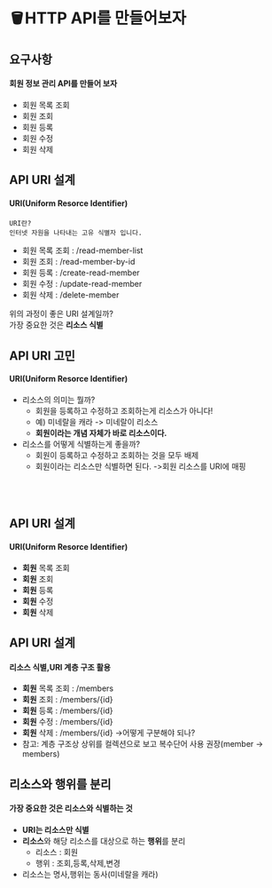 # 🪣HTTP API를 만들어보자

## 요구사항
#### 회원 정보 관리 API를 만들어 보자
- 회원 목록 조회
- 회원 조회
- 회원 등록
- 회원 수정
- 회원 삭제

## API URI 설계
#### URI(Uniform Resorce Identifier)
```
URI란? 
인터넷 자원을 나타내는 고유 식별자 입니다.
```
- 회원 목록 조회 : /read-member-list
- 회원 조회 : /read-member-by-id
- 회원 등록 : /create-read-member
- 회원 수정 : /update-read-member
- 회원 삭제 : /delete-member

위의 과정이 좋은 URI 설계일까?  
가장 중요한 것은 **리소스 식별**

## API URI 고민
#### URI(Uniform Resorce Identifier)
- 리소스의 의미는 뭘까?
  - 회원을 등록하고 수정하고 조회하는게 리소스가 아니다!
  - 예) 미네랄을 캐라 -> 미네랄이 리소스
  - **회원이라는 개념 자체가 바로 리소스이다.**
- 리소스를 어떻게 식별하는게 좋을까?
  - 회원이 등록하고 수정하고 조회하는 것을 모두 배제
  - 회원이라는 리소스만 식별하면 된다. ->회원 리소스를 URI에 매핑
</br>
</br>

## API URI 설계
#### URI(Uniform Resorce Identifier)
- **회원** 목록 조회
- **회원** 조회
- **회원** 등록
- **회원** 수정
- **회원** 삭제

## API URI 설계
#### 리소스 식별,URI 계층 구조 활용
- **회원** 목록 조회 : /members
- **회원** 조회 : /members/{id} 
- **회원** 등록 : /members/{id}
- **회원** 수정 : /members/{id}
- **회원** 삭제 : /members/{id} ->어떻게 구분해야 되나?
- 참고: 계층 구조상 상위를 컬렉션으로 보고 복수단어 사용 권장(member -> members)

## 리소스와 행위를 분리
#### 가장 중요한 것은 리소스와 식별하는 것
- **URI는 리소스만 식별**
- **리소스**와 해당 리소스를 대상으로 하는 **행위**를 분리
  - 리소스 : 회원
  - 행위 : 조회,등록,삭제,변경
- 리소스는 명사,행위는 동사(미네랄을 캐라)